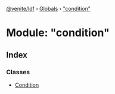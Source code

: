 [@venite/ldf](../README.md) › [Globals](../globals.md) › ["condition"](_condition_.md)

# Module: "condition"

## Index

### Classes

* [Condition](../classes/_condition_.condition.md)
